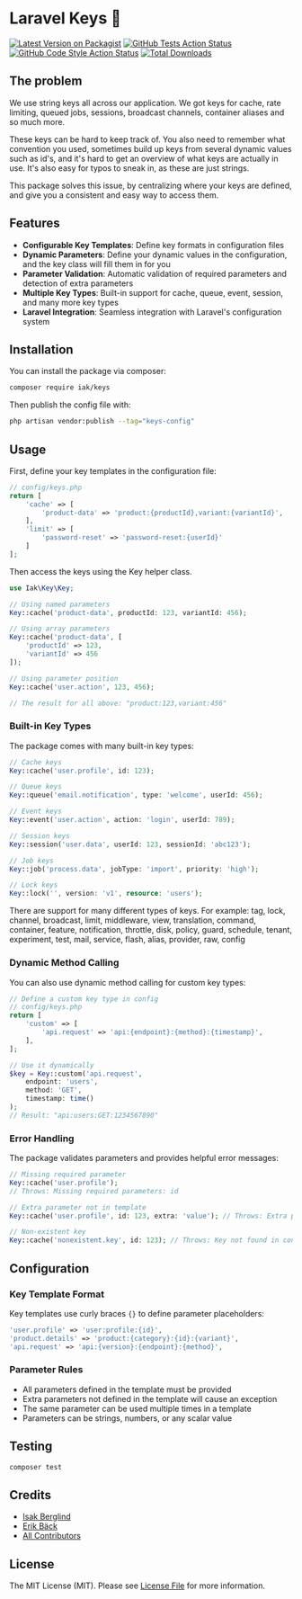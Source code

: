 # Laravel Keys 🔑

[![Latest Version on Packagist](https://img.shields.io/packagist/v/iak/keys.svg?style=flat-square)](https://packagist.org/packages/iak/keys)
[![GitHub Tests Action Status](https://img.shields.io/github/actions/workflow/status/iak/keys/run-tests.yml?branch=main&label=tests&style=flat-square)](https://github.com/iak/keys/actions?query=workflow%3Arun-tests+branch%3Amain)
[![GitHub Code Style Action Status](https://img.shields.io/github/actions/workflow/status/iak/keys/fix-php-code-style-issues.yml?branch=main&label=code%20style&style=flat-square)](https://github.com/iak/keys/actions?query=workflow%3A"Fix+PHP+code+style+issues"+branch%3Amain)
[![Total Downloads](https://img.shields.io/packagist/dt/iak/keys.svg?style=flat-square)](https://packagist.org/packages/iak/keys)

## The problem

We use string keys all across our application. We got keys for cache, rate limiting, queued jobs, sessions, broadcast channels, container aliases and so much more.

These keys can be hard to keep track of. You also need to remember what convention you used, sometimes build up keys from several dynamic values such as id's, and it's hard to get an overview of what keys are actually in use. It's also easy for typos to sneak in, as these are just strings.

This package solves this issue, by centralizing where your keys are defined, and give you a consistent and easy way to access them.

## Features

- **Configurable Key Templates**: Define key formats in configuration files
- **Dynamic Parameters**: Define your dynamic values in the configuration, and the key class will fill them in for you
- **Parameter Validation**: Automatic validation of required parameters and detection of extra parameters
- **Multiple Key Types**: Built-in support for cache, queue, event, session, and many more key types
- **Laravel Integration**: Seamless integration with Laravel's configuration system

## Installation

You can install the package via composer:

```bash
composer require iak/keys
```

Then publish the config file with:

```bash
php artisan vendor:publish --tag="keys-config"
```

## Usage

First, define your key templates in the configuration file:

```php
// config/keys.php
return [
    'cache' => [
        'product-data' => 'product:{productId},variant:{variantId}',
    ],
    'limit' => [
        'password-reset' => 'password-reset:{userId}' 
    ]
];
```

Then access the keys using the Key helper class.

```php
use Iak\Key\Key;

// Using named parameters
Key::cache('product-data', productId: 123, variantId: 456);

// Using array parameters
Key::cache('product-data', [
    'productId' => 123,
    'variantId' => 456
]);

// Using parameter position
Key::cache('user.action', 123, 456);

// The result for all above: "product:123,variant:456"

```

### Built-in Key Types

The package comes with many built-in key types:

```php
// Cache keys
Key::cache('user.profile', id: 123);

// Queue keys
Key::queue('email.notification', type: 'welcome', userId: 456);

// Event keys
Key::event('user.action', action: 'login', userId: 789);

// Session keys
Key::session('user.data', userId: 123, sessionId: 'abc123');

// Job keys
Key::job('process.data', jobType: 'import', priority: 'high');

// Lock keys
Key::lock('', version: 'v1', resource: 'users');
```

There are support for many different types of keys. 
For example: tag, lock, channel, broadcast, limit, middleware, 
view, translation, command, container, feature, notification, throttle,
disk, policy, guard, schedule, tenant, experiment, test, mail, service,
flash, alias, provider, raw, config

### Dynamic Method Calling

You can also use dynamic method calling for custom key types:

```php
// Define a custom key type in config
// config/keys.php
return [
    'custom' => [
        'api.request' => 'api:{endpoint}:{method}:{timestamp}',
    ],
];

// Use it dynamically
$key = Key::custom('api.request', 
    endpoint: 'users',
    method: 'GET',
    timestamp: time()
);
// Result: "api:users:GET:1234567890"
```

### Error Handling

The package validates parameters and provides helpful error messages:

```php
// Missing required parameter
Key::cache('user.profile'); 
// Throws: Missing required parameters: id

// Extra parameter not in template
Key::cache('user.profile', id: 123, extra: 'value'); // Throws: Extra parameters: extra

// Non-existent key
Key::cache('nonexistent.key', id: 123); // Throws: Key not found in config
```

## Configuration

### Key Template Format

Key templates use curly braces `{}` to define parameter placeholders:

```php
'user.profile' => 'user:profile:{id}',
'product.details' => 'product:{category}:{id}:{variant}',
'api.request' => 'api:{version}:{endpoint}:{method}',
```

### Parameter Rules

- All parameters defined in the template must be provided
- Extra parameters not defined in the template will cause an exception
- The same parameter can be used multiple times in a template
- Parameters can be strings, numbers, or any scalar value

## Testing

```bash
composer test
```

## Credits

- [Isak Berglind](https://github.com/iaK)
- [Erik Bäck](https://github.com/erback)
- [All Contributors](../../contributors)

## License

The MIT License (MIT). Please see [License File](LICENSE.md) for more information.
